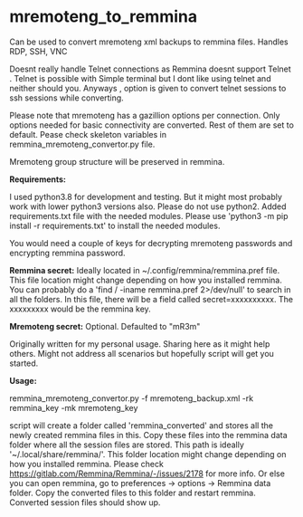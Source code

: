 # mremoteng_to_remmina

Can be used to convert mremoteng xml backups to remmina files.
Handles RDP, SSH, VNC

Doesnt really handle Telnet connections as Remmina doesnt support Telnet . Telnet is possible with Simple terminal but I dont like using telnet and neither should you. Anyways , option is given to convert telnet sessions to ssh sessions while converting.

Please note that mremoteng has a gazillion options per connection. Only options needed for basic connectivity are converted. Rest of them are set to default. Pease check skeleton variables in remmina_mremoteng_convertor.py file.

Mremoteng group structure will be preserved in remmina.

**Requirements:**

I used python3.8 for development and testing. But it might most probably work with lower python3 versions also. Please do not use python2.
Added requirements.txt file with the needed modules.
Please use 'python3 -m pip install -r requirements.txt' to install the needed modules.

You would need a couple of keys for decrypting mremoteng passwords and encrypting remmina password.

**Remmina secret:** Ideally located in ~/.config/remmina/remmina.pref file. This file location might change depending on how you installed remmina. 
You can probably do a 'find / -iname remmina.pref 2>/dev/null' to search in all the folders. In this file, there will be a field called secret=xxxxxxxxxx. The xxxxxxxxx would be the remmina key.

**Mremoteng secret:** Optional. Defaulted to "mR3m"

Originally written for my personal usage. Sharing here as it might help others. Might not address all scenarios but hopefully script will get you started.

**Usage:**

remmina_mremoteng_convertor.py -f mremoteng_backup.xml -rk remmina_key -mk mremoteng_key

script will create a folder called 'remmina_converted' and stores all the newly created remmina files in this.
Copy these files into the remmina data folder where all the session files are stored. This path is ideally '~/.local/share/remmina/'. This folder location might change depending on how you installed remmina. Please check https://gitlab.com/Remmina/Remmina/-/issues/2178 for more info. 
Or else you can open remmina, go to preferences -> options -> Remmina data folder. Copy the converted files to this folder and restart remmina. Converted session files should show up.
